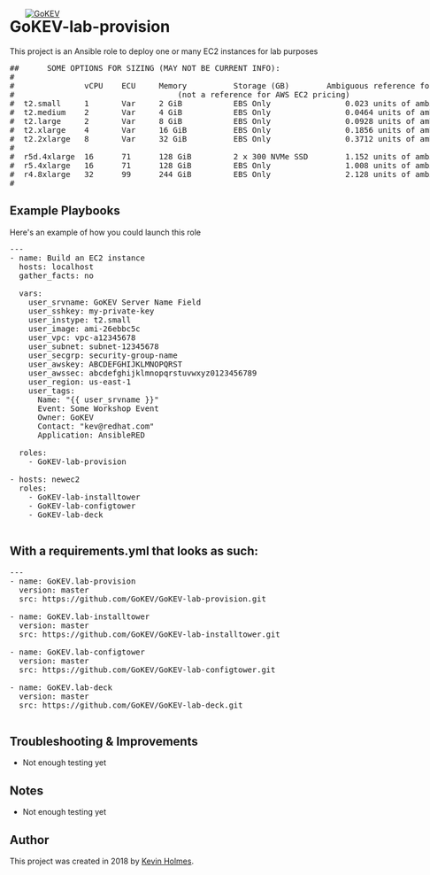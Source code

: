 [![GoKEV](http://GoKEV.com/GoKEV200.png)](http://GoKEV.com/)

<div style="position: absolute; top: 40px; left: 200px;">

# GoKEV-lab-provision

This project is an Ansible role to deploy one or many EC2 instances for lab purposes

<pre>
##      SOME OPTIONS FOR SIZING (MAY NOT BE CURRENT INFO):
#
#               vCPU    ECU     Memory          Storage (GB)		Ambiguous reference for Kev 
#								    (not a reference for AWS EC2 pricing)
#  t2.small     1       Var     2 GiB           EBS Only                0.023 units of ambiguity
#  t2.medium    2       Var     4 GiB           EBS Only                0.0464 units of ambiguity
#  t2.large     2       Var     8 GiB           EBS Only                0.0928 units of ambiguity
#  t2.xlarge    4       Var     16 GiB          EBS Only                0.1856 units of ambiguity
#  t2.2xlarge   8       Var     32 GiB          EBS Only                0.3712 units of ambiguity
#
#  r5d.4xlarge  16      71      128 GiB         2 x 300 NVMe SSD        1.152 units of ambiguity
#  r5.4xlarge   16      71      128 GiB         EBS Only                1.008 units of ambiguity
#  r4.8xlarge   32      99      244 GiB         EBS Only                2.128 units of ambiguity
#
</pre>

## Example Playbooks
Here's an example of how you could launch this role


<pre>
---
- name: Build an EC2 instance
  hosts: localhost
  gather_facts: no

  vars:
    user_srvname: GoKEV Server Name Field
    user_sshkey: my-private-key
    user_instype: t2.small
    user_image: ami-26ebbc5c
    user_vpc: vpc-a12345678
    user_subnet: subnet-12345678
    user_secgrp: security-group-name
    user_awskey: ABCDEFGHIJKLMNOPQRST
    user_awssec: abcdefghijklmnopqrstuvwxyz0123456789
    user_region: us-east-1
    user_tags:
      Name: "{{ user_srvname }}"
      Event: Some Workshop Event
      Owner: GoKEV
      Contact: "kev@redhat.com"
      Application: AnsibleRED

  roles:
    - GoKEV-lab-provision

- hosts: newec2
  roles:
    - GoKEV-lab-installtower
    - GoKEV-lab-configtower
    - GoKEV-lab-deck

</pre>

## With a requirements.yml that looks as such:

<pre>
---
- name: GoKEV.lab-provision
  version: master
  src: https://github.com/GoKEV/GoKEV-lab-provision.git

- name: GoKEV.lab-installtower
  version: master
  src: https://github.com/GoKEV/GoKEV-lab-installtower.git

- name: GoKEV.lab-configtower
  version: master
  src: https://github.com/GoKEV/GoKEV-lab-configtower.git

- name: GoKEV.lab-deck
  version: master
  src: https://github.com/GoKEV/GoKEV-lab-deck.git

</pre>


## Troubleshooting & Improvements

- Not enough testing yet

## Notes

  - Not enough testing yet

## Author

This project was created in 2018 by [Kevin Holmes](http://GoKEV.com/).


